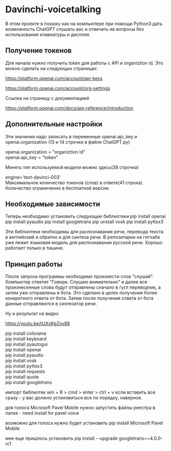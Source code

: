 # Davinchi-voicetalking

В этом проекте я покажу как на компьютере при помощи Python3 дать возможность ChatGPT слушать вас и отвечать на вопросы без использования клавиатуры и дисплея.

<h2>Получение токенов</h2>

Для начала нужно получить token для работы с API и organiztion id. Это можно сделать на следующих страницах:

https://platform.openai.com/account/api-keys

https://platform.openai.com/account/org-settings

Ссылка на страницу с документацией

https://platform.openai.com/docs/api-reference/introduction

<h2>Дополнительные настройки</h2>

Эти значения надо записать в переменные openai.api_key и openai.organization (13 и 14 строчки в файле ChatGPT.py)

openai.organization = "organiztion id"</br>
openai.api_key = "token"</br>

Менять тип используемой модели можно здесь(38 строчка)

engine='text-davinci-003'</br>
Максимальное количество токенов (слов) в ответе(41 строка). Количество ограниченно в бесплатной версии.

<h2>Необходимые зависимости</h2>

Теперь необходимо установить следующие библиотеки
pip install openai
pip install pyaudio
pip install googletrans
pip unstall vosk
pip install pyttsx3

Эти библиотеки необходимы для распознавания речи, перевода текста в английский и обратно и для синтеза речи. В репозитарии на гитхабе уже лежит языковая модель для распознавания русской речи. Хорошо работает только в тишине.

<h2>Принцип работы</h3>

После запуска программы необходимо произнести слов "слушай". Компьютер ответит "Говори. Слушаю внимательно" и далее все произнесенные слова будут отправлены сначало в гугл переводчик, а затем уже отправлены в бота. Это сделано в целях получения более конкретного ответа от бота. Затем после получения ответа от бота данные отправляются в синтезатор речи.

Ну и результат на видео

https://youtu.be/tUXxKgZnv88






pip install colorama  
pip install keyboard  
pip install pyautogui  
pip install openai   
pip install pyaudio   
pip install vosk   
pip install pyttsx3  
pip install requests  
pip install quote  
pip install googletrans   

импорт библиотек
win + R > cmd > enter > ctrl + v 
если вставить все сразу - у вас должно установиться все по порядку, наверное.

для голоса Microsoft Pavel Mobile нужно запустить файлы реестра в папке - need install for pavel voice

возможно для голоса нужно будет установить
pip install Microsoft Pavel Mobile

мне еще пришлось установить 
pip install --upgrade googletrans==4.0.0-rc1
